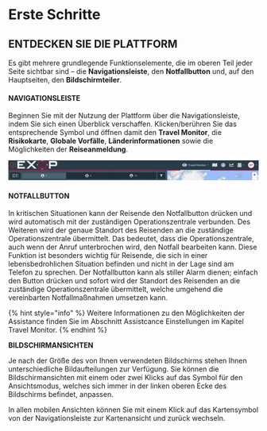 # Erste Schritte

## ENTDECKEN SIE DIE PLATTFORM

Es gibt mehrere grundlegende Funktionselemente, die im oberen Teil jeder Seite sichtbar sind – die **Navigationsleiste**, den **Notfallbutton** und, auf den Hauptseiten, den **Bildschirmteiler**.

#### NAVIGATIONSLEISTE

Beginnen Sie mit der Nutzung der Plattform über die Navigationsleiste, indem Sie sich einen Überblick verschaffen. Klicken/berühren Sie das entsprechende Symbol und öffnen damit den **Travel Monitor**, die **Risikokarte**, **Globale Vorfälle**, **Länderinformationen** sowie die Möglichkeiten der **Reiseanmeldung**.

![](.gitbook/assets/navbar.jpg)

#### NOTFALLBUTTON

In kritischen Situationen kann der Reisende den Notfallbutton drücken und wird automatisch mit der zuständigen Operationszentrale verbunden. Des Weiteren wird der genaue Standort des Reisenden an die zuständige Operationszentrale übermittelt. Das bedeutet, dass die Operationszentrale, auch wenn der Anruf unterbrochen wird, den Notfall bearbeiten kann. Diese Funktion ist besonders wichtig für Reisende, die sich in einer lebensbedrohlichen Situation befinden und nicht in der Lage sind am Telefon zu sprechen. Der Notfallbutton kann als stiller Alarm dienen; einfach den Button drücken und sofort wird der Standort des Reisenden an die zuständige Operationszentrale übermittelt, welche umgehend die vereinbarten Notfallmaßnahmen umsetzen kann. 

{% hint style="info" %}
Weitere Informationen zu den Möglichkeiten der Assistance finden Sie im Abschnitt Assistcance Einstellungen im Kapitel Travel Monitor.
{% endhint %}

**BILDSCHIRMANSICHTEN**

Je nach der Größe des von Ihnen verwendeten Bildschirms stehen Ihnen unterschiedliche Bildaufteilungen zur Verfügung. Sie können die Bildschirmansichten mit einem oder zwei Klicks auf das Symbol für den Ansichtsmodus, welches sich immer in der linken oberen Ecke des Bildschirms befindet, anpassen.

In allen mobilen Ansichten können Sie mit einem Klick auf das Kartensymbol von der Navigationsleiste zur Kartenansicht und zurück wechseln.

